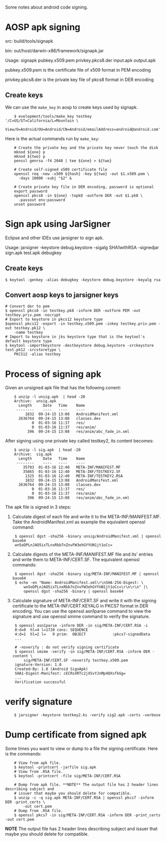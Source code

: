 Some notes about android code signing.

# AOSP apk signing

src: build/tools/signapk

bin: out/host/darwin-x86/framework/signapk.jar

Usage: signapk pubkey.x509.pem privkey.pkcs8.der input.apk output.apk

pubkey.x509.pem is the certificate file of x509 format in PEM encoding

privkey.pkcs8.der is the private key file of pkcs8 format in DER encoding

## Create keys

We can use the `make_key` in aosp to create keys used by signapk.

		$ evelopment/tools/make_key testkey  '/C=US/ST=California/L=Mountain \
		View/O=Android/OU=Android/CN=Android/emailAddress=android@android.com'

Here is the actual commands run by `make_key`:

		# Create the private key and the private key never touch the disk
		mknod ${one} p
		mknod ${two} p
		penssl genrsa -f4 2048 | tee ${one} > ${two}

		# Create self-signed x509 certificate file
		openssl req -new -x509 ${hash} -key ${two} -out $1.x509.pem \
		  -days 10000 -subj "$2" &

		# Create private key file in DER encoding, password is optional
		export password
		openssl pkcs8 -in ${one} -topk8 -outform DER -out $1.pk8 \
		  -passout env:password
		unset password

# Sign apk using JarSigner

Eclipse and other IDEs use jarsigner to sign apk.

Usage: jarsigner -keystore debug.keystore -sigalg SHA1withRSA -signedjar sign.apk test.apk debugkey

## Create keys

	$ keytool -genkey -alias debugkey -keystore debug.keystore -keyalg rsa

## Convert aosp keys to jarsigner keys

	# Convert der to pem
	$ openssl pkcs8 -in testkey.pk8 -inform DER -outform PEM -out testkey.priv.pem -nocrypt
	# Export to keystore in pkcs12 keystore type
	$openssl pkcs12 -export -in testkey.x509.pem -inkey testkey.priv.pem -out testkey.pk12 \
		-name testkey
	# Import to keystore in jks keystore type that is the keytool's default keystore type
	$ keytool -importkeystore -destkeystore debug.keystore -srckeystore test.pk12 -srcstoretype \
		PKCS12 -alias testkey

# Process of signing apk

Given an unsigned apk file that has the following conent:

		$ unzip -l unsig.apk  | head -20
		Archive:  unsig.apk
		  Length     Date   Time    Name
		 --------    ----   ----    ----
			 1832  09-24-15 13:08   AndroidManifest.xml
		  2636764  09-24-15 13:08   classes.dex
				0  01-03-16 11:37   res/
				0  01-03-16 11:37   res/anim/
			  396  09-24-15 13:08   res/anim/abc_fade_in.xml

After signing using one private key called testkey2, its content becomes:

		$ unzip -l sig.apk  | head -20
		Archive:  sig.apk
		  Length     Date   Time    Name
		 --------    ----   ----    ----
			35703  01-03-16 12:40   META-INF/MANIFEST.MF
			35865  01-03-16 12:40   META-INF/TESTKEY2.SF
			 1325  01-03-16 12:40   META-INF/TESTKEY2.RSA
			 1832  09-24-15 13:08   AndroidManifest.xml
		  2636764  09-24-15 13:08   classes.dex
				0  01-03-16 11:37   res/
				0  01-03-16 11:37   res/anim/
			  396  09-24-15 13:08   res/anim/abc_fade_in.xml

The apk file is signed in 3 steps:

1. Calculate digest of each file and write it to the META-INF/MANIFEST.MF. Take the
AndroidManifest.xml as example the equivalent openssl command:

		$ openssl dgst -sha256 -binary unsig/AndroidManifest.xml | openssl base64
		wn5oDPLnJAO5ixTLnxRbb7nZnvFW3ehGYYUN1jt1oCc=

2. Calculate digests of the META-INF/MANIFEST.MF file and its\' entries and write them to
META-INF/CERT.SF.  The equivalent openssl commands:

		$ openssl dgst -sha256 -binary sig/META-INF/MANIFEST.MF | openssl base64
		$ echo -en "Name: AndroidManifest.xml\r\nSHA-256-Digest: \
			wn5oDPLnJAO5ixTLnxRbb7nZnvFW3ehGYYUN1jt1oCc=\r\n\r\n" |\
			openssl dgst -sha256 -binary | openssl base64

3. Calculate signature of META-INF/CERT.SF and write it with the signing certificate to the
META-INF/CERT.KEYALG in PKCS7 format in DER encoding. You can use the openssl asn1parse
command to view the signature and use openssl smime command to verify the signature.

		$ openssl asn1parse -inform DER -in sig/META-INF/CERT.RSA -i
		0:d=0  hl=4 l=1720 cons: SEQUENCE
		4:d=1  hl=2 l=   9 prim:  OBJECT            :pkcs7-signedData
		...

		# -noverify : do not verify signing certificate
		$ openssl smime -verify -in sig/META-INF/CERT.RSA -inform DER -content \
			sig/META-INF/CERT.SF -noverify testkey.x509.pem
		ignature-Version: 1.0
		Created-By: 1.0 (Android SignApk)
		SHA1-Digest-Manifest: cECRsXRTc2jXSvYJnMp48XsfkGg=
		...
		Verification successful

# verify signature

		$ jarsigner -keystore testkey2.ks -verify sig2.apk -certs -verbose

# Dump certificate from signed apk

Some times you want to view or dump to a file the signing certificate. Here is the commands:

		# View from apk file.
		$ keytool -printcert -jarfile sig.apk
		# View from .RSA file.
		$ keytool -printcert -file sig/META-INF/CERT.RSA

		# Dump from apk file. **NOTE** The output file has 2 header lines describing subject and
		# issuer that maybe you should delete for compatible.
		$ unzip -c -q sig.apk META-INF/CERT.RSA | openssl pkcs7 -inform DER -print_certs \
			-out cert.pem
		# Dump from .RSA file.
		$ openssl pkcs7 -in sig/META-INF/CERT.RSA -inform DER -print_certs -out cert.pem

**NOTE** The output file has 2 header lines describing subject and issuer that maybe you should
delete for compatible.
